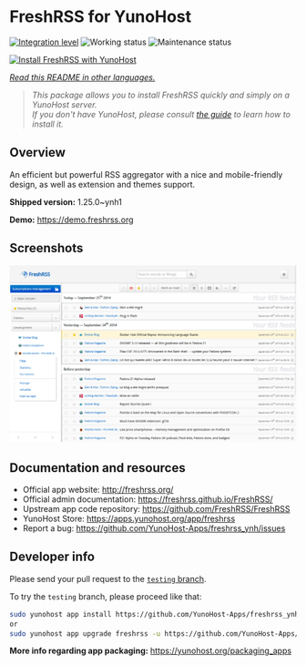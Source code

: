 <!--
N.B.: This README was automatically generated by <https://github.com/YunoHost/apps/tree/master/tools/readme_generator>
It shall NOT be edited by hand.
-->

# FreshRSS for YunoHost

[![Integration level](https://apps.yunohost.org/badge/integration/freshrss)](https://ci-apps.yunohost.org/ci/apps/freshrss/)
![Working status](https://apps.yunohost.org/badge/state/freshrss)
![Maintenance status](https://apps.yunohost.org/badge/maintained/freshrss)

[![Install FreshRSS with YunoHost](https://install-app.yunohost.org/install-with-yunohost.svg)](https://install-app.yunohost.org/?app=freshrss)

*[Read this README in other languages.](./ALL_README.md)*

> *This package allows you to install FreshRSS quickly and simply on a YunoHost server.*  
> *If you don't have YunoHost, please consult [the guide](https://yunohost.org/install) to learn how to install it.*

## Overview

An efficient but powerful RSS aggregator with a nice and mobile-friendly design, as well as extension and themes support.


**Shipped version:** 1.25.0~ynh1

**Demo:** <https://demo.freshrss.org>

## Screenshots

![Screenshot of FreshRSS](./doc/screenshots/screenshot.png)

## Documentation and resources

- Official app website: <http://freshrss.org/>
- Official admin documentation: <https://freshrss.github.io/FreshRSS/>
- Upstream app code repository: <https://github.com/FreshRSS/FreshRSS>
- YunoHost Store: <https://apps.yunohost.org/app/freshrss>
- Report a bug: <https://github.com/YunoHost-Apps/freshrss_ynh/issues>

## Developer info

Please send your pull request to the [`testing` branch](https://github.com/YunoHost-Apps/freshrss_ynh/tree/testing).

To try the `testing` branch, please proceed like that:

```bash
sudo yunohost app install https://github.com/YunoHost-Apps/freshrss_ynh/tree/testing --debug
or
sudo yunohost app upgrade freshrss -u https://github.com/YunoHost-Apps/freshrss_ynh/tree/testing --debug
```

**More info regarding app packaging:** <https://yunohost.org/packaging_apps>
